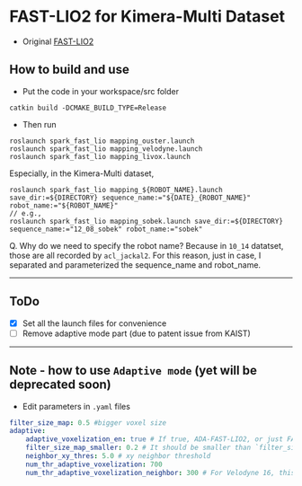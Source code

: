 # FAST-LIO2 for Kimera-Multi Dataset 

+ Original [FAST-LIO2](https://github.com/hku-mars/FAST_LIO)


## How to build and use
+ Put the code in your workspace/src folder
```shell
catkin build -DCMAKE_BUILD_TYPE=Release
```
+ Then run

```shell
roslaunch spark_fast_lio mapping_ouster.launch
roslaunch spark_fast_lio mapping_velodyne.launch
roslaunch spark_fast_lio mapping_livox.launch
```

Especially, in the Kimera-Multi dataset,

```
roslaunch spark_fast_lio mapping_${ROBOT_NAME}.launch save_dir:=${DIRECTORY} sequence_name:="${DATE}_{ROBOT_NAME}" robot_name:="${ROBOT_NAME}" 
// e.g.,
roslaunch spark_fast_lio mapping_sobek.launch save_dir:=${DIRECTORY} sequence_name:="12_08_sobek" robot_name:="sobek" 
```

Q. Why do we need to specify the robot name?
Because in `10_14` datatset, those are all recorded by `acl_jackal2`. 
For this reason, just in case, I separated and parameterized the sequence_name and robot_name.

---

## ToDo 

- [X] Set all the launch files for convenience
- [ ] Remove adaptive mode part (due to patent issue from KAIST)

---

## Note - how to use `Adaptive mode` (yet will be deprecated soon)

+ Edit parameters in `.yaml` files

```yaml
filter_size_map: 0.5 #bigger voxel size
adaptive:
    adaptive_voxelization_en: true # If true, ADA-FAST-LIO2, or just FAST-LIO2
    filter_size_map_smaller: 0.2 # It should be smaller than `filter_size_map`
    neighbor_xy_thres: 5.0 # xy neighbor threshold
    num_thr_adaptive_voxelization: 700
    num_thr_adaptive_voxelization_neighbor: 300 # For Velodyne 16, this method is not applicable
```

